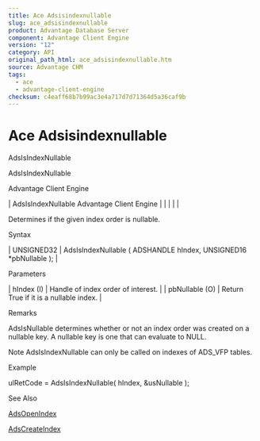 ```yaml
---
title: Ace Adsisindexnullable
slug: ace_adsisindexnullable
product: Advantage Database Server
component: Advantage Client Engine
version: "12"
category: API
original_path_html: ace_adsisindexnullable.htm
source: Advantage CHM
tags:
  - ace
  - advantage-client-engine
checksum: c4eaff68b7b99ac3e4a717d7d71364d5a36caf9b
---
```


# Ace Adsisindexnullable

AdsIsIndexNullable

AdsIsIndexNullable

Advantage Client Engine

| AdsIsIndexNullable  Advantage Client Engine |  |  |  |  |

Determines if the given index order is nullable.

Syntax

| UNSIGNED32 | AdsIsIndexNullable ( ADSHANDLE hIndex,  UNSIGNED16 \*pbNullable ); |

Parameters

| hIndex (I) | Handle of index order of interest. |
| pbNullable (O) | Return True if it is a nullable index. |

Remarks

AdsIsNullable determines whether or not an index order was created on a nullable key. A nullable key is one that can evaluate to NULL.

Note AdsIsIndexNullable can only be called on indexes of ADS\_VFP tables.

Example

ulRetCode = AdsIsIndexNullable( hIndex, &usNullable );

See Also

[AdsOpenIndex](ace_adsopenindex.md)

[AdsCreateIndex](ace_adscreateindex.md)
